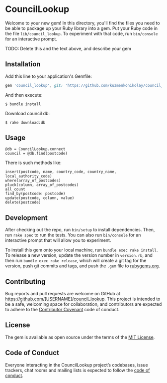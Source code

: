 # CouncilLookup

Welcome to your new gem! In this directory, you'll find the files you need to be able to package up your Ruby library into a gem. Put your Ruby code in the file `lib/council_lookup`. To experiment with that code, run `bin/console` for an interactive prompt.

TODO: Delete this and the text above, and describe your gem

## Installation

Add this line to your application's Gemfile:

```ruby
gem 'council_lookup', git: 'https://github.com/kuzmenkonikolay/council_lookup'
```

And then execute:

    $ bundle install

Download council db:

    $ rake download:db

## Usage

```
@db = CouncilLookup.connect
council = @db.find(postcode)
```

There is such methods like: 
```
insert(postcode, name, country_code, country_name, local_authority_code)
where(array_of_postcodes)
pluck(column, array_of_postcodes)
all_count
find_by(postcode: postcode)
update(postcode, column, value)
delete(postcode)
```

## Development

After checking out the repo, run `bin/setup` to install dependencies. Then, run `rake spec` to run the tests. You can also run `bin/console` for an interactive prompt that will allow you to experiment.

To install this gem onto your local machine, run `bundle exec rake install`. To release a new version, update the version number in `version.rb`, and then run `bundle exec rake release`, which will create a git tag for the version, push git commits and tags, and push the `.gem` file to [rubygems.org](https://rubygems.org).

## Contributing

Bug reports and pull requests are welcome on GitHub at https://github.com/[USERNAME]/council_lookup. This project is intended to be a safe, welcoming space for collaboration, and contributors are expected to adhere to the [Contributor Covenant](http://contributor-covenant.org) code of conduct.

## License

The gem is available as open source under the terms of the [MIT License](https://opensource.org/licenses/MIT).

## Code of Conduct

Everyone interacting in the CouncilLookup project’s codebases, issue trackers, chat rooms and mailing lists is expected to follow the [code of conduct](https://github.com/[USERNAME]/council_lookup/blob/master/CODE_OF_CONDUCT.md).
